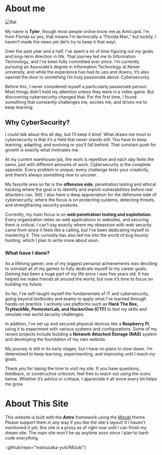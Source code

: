 # About me
![Rat](/images/Test/rat.webp)

My name is **Tyler**, though most people online know me as Anticupid. I’m from Florida so yes, that means I’m technically a “Florida Man,” but luckily, I haven’t made the news yet (let’s try to keep it that way).

Over the past year and a half, I’ve spent a lot of time figuring out my goals and long-term direction in life. That journey led me to Information Technology, and I’ve been fully committed ever since. I’m currently pursuing an Associate’s degree in Information Technology at Keiser university, and while the experience has had its ups and downs, it’s also opened the door to something I’m truly passionate about: Cybersecurity.

Before this, I never considered myself a particularly passionate person. Most things didn’t hold my attention unless they were in a video game. But discovering cybersecurity changed that. For the first time, I found something that constantly challenges me, excites me, and drives me to keep learning.

## Why CyberSecurity?

I could talk about this all day, but I’ll keep it brief. What draws me most to cybersecurity is that it’s a field that never stands still. You have to keep learning, adapting, and evolving or you’ll fall behind. That constant push for growth is exactly what motivates me.

At my current warehouse job, the work is repetitive and each day feels the same, just with different amounts of work. Cybersecurity is the complete opposite. Every problem is unique, every challenge tests your creativity, and there’s always something new to uncover.

My favorite area so far is the **offensive side**, penetration testing and ethical hacking where the goal is to identify and exploit vulnerabilities before real attackers can. Still, I also have a deep appreciation for the defensive side of cybersecurity, where the focus is on protecting systems, detecting threats, and strengthening security postures.

Currently, my main focus is on **web penetration testing and exploitation**. Every organization relies on web applications or websites, and securing them is critical. I can’t say exactly where my obsession with web security came from since it feels like a calling, but I’ve been dedicating myself to mastering it. This curiosity has also led me into the world of bug bounty hunting, which I plan to write more about soon.

### What have I done?

As a lifelong gamer, one of my biggest personal achievements was deciding to uninstall all of my games to fully dedicate myself to my career goals. Gaming has been a huge part of my life since I was five years old. It has helped me make friends all around the world, but now it’s time to focus on building my future.

So far, I’ve self-taught myself the fundamentals of IT and cybersecurity, going beyond textbooks and exams to apply what I’ve learned through hands-on practice. I actively use platforms such as **Hack The Box, TryHackMe, PentesterLab, and HackerOne (CTF)** to test my skills and simulate real world security challenges.

In addition, I’ve set up and secured physical devices like a **Raspberry Pi**, using it to experiment with various systems and configurations. Some of my recent projects include building a **Network Attached Storage (NAS)** system and developing the foundation of my own website.

My journey is still in its early stages, but I have no plans to slow down. I’m determined to keep learning, experimenting, and improving until I reach my goals.

Thank you for taking the time to visit my site. If you have questions, feedback, or constructive criticism, feel free to reach out using the icons below. Whether it’s advice or critique, I appreciate it all since every bit helps me grow.






# About This Site

This website is built with the **Astro** framework using the [Mizuki](https://github.com/matsuzaka-yuki/mizuki) theme.
Please support them in any way if you like the site's layout! If I haven't mentioned it yet, this site is a proxy as of right now until I can finish my dream site. The main site won't be up anytime soon since I plan to hard-code everything.

::github{repo="matsuzaka-yuki/Mizuki"}

